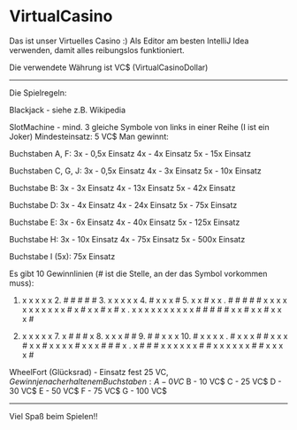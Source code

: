 # VirtualCasino
Das ist unser Virtuelles Casino :)
Als Editor am besten IntelliJ Idea verwenden, damit alles reibungslos funktioniert.

Die verwendete Währung ist VC$ (VirtualCasinoDollar)

--------------------

Die Spielregeln:

Blackjack - siehe z.B. Wikipedia

SlotMachine - mind. 3 gleiche Symbole von links in einer Reihe (I ist ein Joker)
  Mindesteinsatz: 5 VC$
  Man gewinnt:
  
  Buchstaben A, F:
    3x - 0,5x Einsatz
    4x - 4x Einsatz
    5x - 15x Einsatz
    
  Buchstaben C, G, J:
    3x - 0,5x Einsatz
    4x - 3x Einsatz
    5x - 10x Einsatz
    
  Buchstabe B:
    3x - 3x Einsatz
    4x - 13x Einsatz
    5x - 42x Einsatz
    
  Buchstabe D:
    3x - 4x Einsatz
    4x - 24x Einsatz
    5x - 75x Einsatz
    
  Buchstabe E:
    3x - 6x Einsatz
    4x - 40x Einsatz
    5x - 125x Einsatz
    
  Buchstabe H:
    3x - 10x Einsatz
    4x - 75x Einsatz
    5x - 500x Einsatz
    
  Buchstabe I (5x): 75x Einsatz
  
  Es gibt 10 Gewinnlinien (# ist die Stelle, an der das Symbol vorkommen muss):
  1. x x x x x   2. # # # # #   3. x x x x x   4. # x x x #   5. x x # x x
 .   # # # # #      x x x x x      x x x x x      x # x # x      x # x # x
 .   x x x x x      x x x x x      # # # # #      x x # x x      # x x x #
     
  6. x x x x x   7. x # # # x   8. x x x # #   9. # # x x x  10. # x x x x
 .   # x x x #      # x x x #      x x # x x      x x # x x      x # # # x
 .   x # # # x      x x x x x      # # x x x      x x x # #      x x x x #
  
WheelFort (Glücksrad) - Einsatz fest 25 VC$, Gewinn je nach erhaltenem Buchstaben:
  A - 0 VC$
  B - 10 VC$
  C - 25 VC$
  D - 30 VC$
  E - 50 VC$
  F - 75 VC$
  G - 100 VC$
  
  --------------------
  
  Viel Spaß beim Spielen!!
